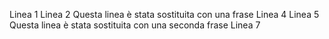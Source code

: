 Linea 1
Linea 2
Questa linea è stata sostituita con
una frase
Linea 4
Linea 5
Questa linea è stata sostituita con 
una seconda frase
Linea 7

